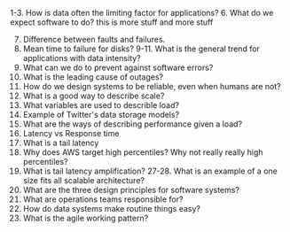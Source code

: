 1-3. How is data often the limiting factor for applications?
6. What do we expect software to do?
this is more stuff
and more stuff 

7. Difference between faults and failures.
8. Mean time to failure for disks?
9-11. What is the general trend for applications with data intensity?
12. What can we do to prevent against software errors?
13. What is the leading cause of outages?
14. How do we design systems to be reliable, even when humans are not?
16. What is a good way to describe scale?
17. What variables are used to describle load?
18. Example of Twitter's data storage models?
19. What are the ways of describing performance given a load?
20. Latency vs Response time
22. What is a tail latency
23. Why does AWS target high percentiles? Why not really really high percentiles?
25. What is tail latency amplification?
27-28. What is an example of a one size fits all scalable architecture?
29. What are the three design principles for software systems?
30. What are operations teams responsible for?
31. How do data systems make routine things easy?
34. What is the agile working pattern?
